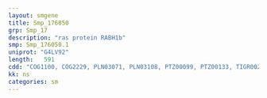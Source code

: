```yaml
---
layout: smgene
title: Smp_176050
grp: Smp_17
description: "ras protein RABH1b"
smp: Smp_176050.1
uniprot: "G4LV92"
length:   591
cdd: "COG1100, COG2229, PLN03071, PLN03108, PTZ00099, PTZ00133, TIGR00231, cd01861, cl21455, pfam00071, pfam08477, smart00175, smart00176"
kk: ns
categories: sm
---
```

